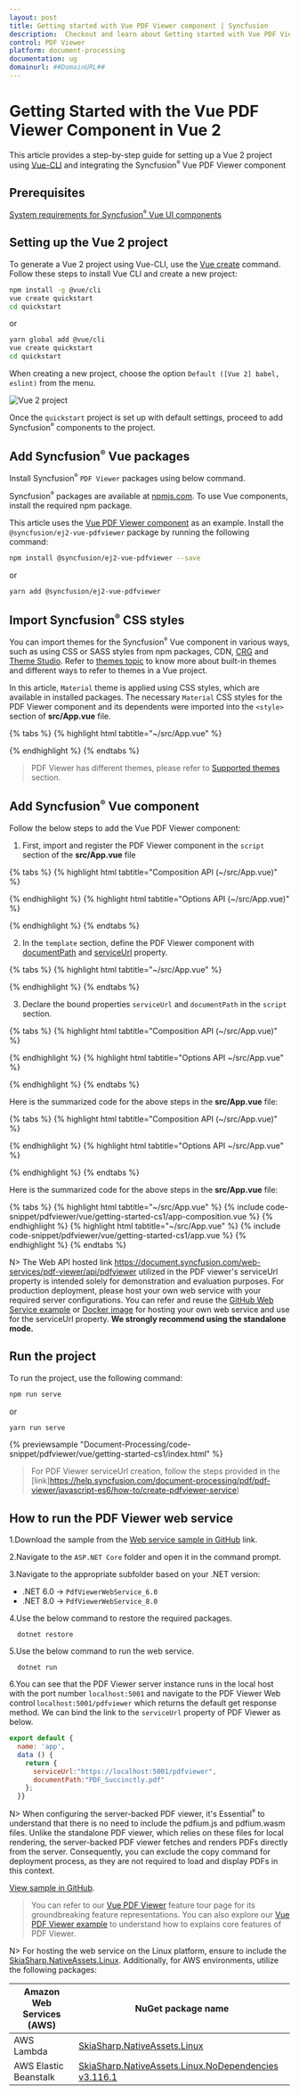 ```yaml
---
layout: post
title: Getting started with Vue PDF Viewer component | Syncfusion
description:  Checkout and learn about Getting started with Vue PDF Viewer component of Syncfusion Essential JS 2 and more details.
control: PDF Viewer
platform: document-processing
documentation: ug
domainurl: ##DomainURL##
---
```


# Getting Started with the Vue PDF Viewer Component in Vue 2

This article provides a step-by-step guide for setting up a Vue 2 project using [Vue-CLI](https://cli.vuejs.org/) and integrating the Syncfusion<sup style="font-size:70%">&reg;</sup> Vue PDF Viewer component

## Prerequisites

[System requirements for Syncfusion<sup style="font-size:70%">&reg;</sup> Vue UI components](https://ej2.syncfusion.com/vue/documentation/system-requirements)

## Setting up the Vue 2 project

To generate a Vue 2 project using Vue-CLI, use the [Vue create](https://cli.vuejs.org/#getting-started) command. Follow these steps to install Vue CLI and create a new project:

```bash
npm install -g @vue/cli
vue create quickstart
cd quickstart
```

or

```bash
yarn global add @vue/cli
vue create quickstart
cd quickstart
```

When creating a new project, choose the option `Default ([Vue 2] babel, eslint)` from the menu.

![Vue 2 project](./images/vue2-terminal.png)

Once the `quickstart` project is set up with default settings, proceed to add Syncfusion<sup style="font-size:70%">&reg;</sup> components to the project.

## Add Syncfusion<sup style="font-size:70%">&reg;</sup> Vue packages

Install Syncfusion<sup style="font-size:70%">&reg;</sup> `PDF Viewer` packages using below command.

Syncfusion<sup style="font-size:70%">&reg;</sup> packages are available at [npmjs.com](https://www.npmjs.com/search?q=ej2-vue). To use Vue components, install the required npm package.

This article uses the [Vue PDF Viewer component](https://www.syncfusion.com/pdf-viewer-sdk) as an example. Install the `@syncfusion/ej2-vue-pdfviewer` package by running the following command:

```bash
npm install @syncfusion/ej2-vue-pdfviewer --save
```
or

```bash
yarn add @syncfusion/ej2-vue-pdfviewer
```

## Import Syncfusion<sup style="font-size:70%">&reg;</sup> CSS styles

You can import themes for the Syncfusion<sup style="font-size:70%">&reg;</sup> Vue component in various ways, such as using CSS or SASS styles from npm packages, CDN, [CRG](https://ej2.syncfusion.com/javascript/documentation/common/custom-resource-generator) and [Theme Studio](https://ej2.syncfusion.com/vue/documentation/appearance/theme-studio). Refer to [themes topic](https://ej2.syncfusion.com/vue/documentation/appearance/theme) to know more about built-in themes and different ways to refer to themes in a Vue project.

In this article, `Material` theme is applied using CSS styles, which are available in installed packages. The necessary `Material` CSS styles for the PDF Viewer component and its dependents were imported into the `<style>` section of **src/App.vue** file.

{% tabs %}
{% highlight html tabtitle="~/src/App.vue" %}

<style>
  @import '../node_modules/@syncfusion/ej2-base/styles/material.css';
  @import '../node_modules/@syncfusion/ej2-buttons/styles/material.css';
  @import '../node_modules/@syncfusion/ej2-dropdowns/styles/material.css';
  @import '../node_modules/@syncfusion/ej2-inputs/styles/material.css';
  @import '../node_modules/@syncfusion/ej2-navigations/styles/material.css';
  @import '../node_modules/@syncfusion/ej2-popups/styles/material.css';
  @import '../node_modules/@syncfusion/ej2-splitbuttons/styles/material.css';
  @import '../node_modules/@syncfusion/ej2-lists/styles/material.css';
  @import '../node_modules/@syncfusion/ej2-pdfviewer/styles/material.css';
</style>

{% endhighlight %}
{% endtabs %}


> PDF Viewer has different themes, please refer to [Supported themes](../appearance/theme) section.

## Add Syncfusion<sup style="font-size:70%">&reg;</sup> Vue component

Follow the below steps to add the Vue PDF Viewer component:

1. First, import and register the PDF Viewer component in the `script` section of the **src/App.vue** file

{% tabs %}
{% highlight html tabtitle="Composition API (~/src/App.vue)" %}

<script setup>
import { PdfViewerComponent as EjsPdfviewer, Toolbar, Magnification, Navigation, LinkAnnotation,
         BookmarkView,ThumbnailView, Print,TextSelection, TextSearch,
         Annotation, FormDesigner, FormFields, PageOrganizer} from '@syncfusion/ej2-vue-pdfviewer';

</script>

{% endhighlight %}
{% highlight html tabtitle="Options API (~/src/App.vue)" %}

<script>
import { PdfViewerComponent, Toolbar, Magnification, Navigation, LinkAnnotation,
         BookmarkView,ThumbnailView, Print,TextSelection, TextSearch,
         Annotation, FormDesigner, FormFields, PageOrganizer} from '@syncfusion/ej2-vue-pdfviewer';

</script>

{% endhighlight %}
{% endtabs %}

2. In the `template` section, define the PDF Viewer component with [documentPath](https://ej2.syncfusion.com/vue/documentation/api/pdfviewer/#documentpath) and [serviceUrl](https://ej2.syncfusion.com/vue/documentation/api/pdfviewer/#serviceurl) property.

{% tabs %}
{% highlight html tabtitle="~/src/App.vue" %}

<template>
  <div id="app">
    <ejs-pdfviewer
      id="pdfViewer"
      :serviceUrl="serviceUrl"
      :documentPath="documentPath">
    </ejs-pdfviewer>
  </div>
</template>

{% endhighlight %}
{% endtabs %}

3. Declare the bound properties `serviceUrl` and `documentPath` in the `script` section.

{% tabs %}
{% highlight html tabtitle="Composition API (~/src/App.vue)" %}

<script setup>
import { provide } from "vue";

import {
  PdfViewerComponent as EjsPdfviewer, Toolbar, Magnification, Navigation, LinkAnnotation,
  BookmarkView, ThumbnailView, Print, TextSelection, TextSearch,
  Annotation, FormDesigner, FormFields, PageOrganizer
} from '@syncfusion/ej2-vue-pdfviewer';

const serviceUrl = "https://document.syncfusion.com/web-services/pdf-viewer/api/pdfviewer";
const documentPath = "https://cdn.syncfusion.com/content/pdf/pdf-succinctly.pdf";

provide('PdfViewer', [Toolbar, Magnification, Navigation, LinkAnnotation, BookmarkView, ThumbnailView,
  Print, TextSelection, TextSearch, Annotation, FormDesigner, FormFields, PageOrganizer]);

</script>

{% endhighlight %}
{% highlight html tabtitle="Options API ~/src/App.vue" %}
<script>
import {
  PdfViewerComponent, Toolbar, Magnification, Navigation, LinkAnnotation,
  BookmarkView, ThumbnailView, Print, TextSelection, TextSearch,
  Annotation, FormDesigner, FormFields, PageOrganizer
} from '@syncfusion/ej2-vue-pdfviewer';

export default {
  name: 'App',
  components: {
    "ejs-pdfviewer": PdfViewerComponent
  },
  data() {
    return {
      serviceUrl: "https://document.syncfusion.com/web-services/pdf-viewer/api/pdfviewer",
      documentPath: "https://cdn.syncfusion.com/content/pdf/pdf-succinctly.pdf"
    };
  },
  provide: {
    PdfViewer: [Toolbar, Magnification, Navigation, LinkAnnotation, BookmarkView, ThumbnailView,
      Print, TextSelection, TextSearch, Annotation, FormDesigner, FormFields, PageOrganizer]
  }
}

</script>

{% endhighlight %}
{% endtabs %}

Here is the summarized code for the above steps in the **src/App.vue** file:

{% tabs %}
{% highlight html tabtitle="Composition API (~/src/App.vue)" %}

<template>
  <ejs-pdfviewer id="pdfViewer" :serviceUrl="serviceUrl" :documentPath="documentPath">
  </ejs-pdfviewer>
</template>

<script setup>
import { provide } from "vue";
import {
  PdfViewerComponent, Toolbar, Magnification, Navigation, LinkAnnotation, BookmarkView,
  ThumbnailView, Print, TextSelection, TextSearch, Annotation, FormDesigner, FormFields, PageOrganizer
} from '@syncfusion/ej2-vue-pdfviewer';

const serviceUrl = "https://document.syncfusion.com/web-services/pdf-viewer/api/pdfviewer";
const documentPath = "https://cdn.syncfusion.com/content/pdf/pdf-succinctly.pdf";

provide('PdfViewer', [Toolbar, Magnification, Navigation, LinkAnnotation, BookmarkView, ThumbnailView,
  Print, TextSelection, TextSearch, Annotation, FormDesigner, FormFields, PageOrganizer]);

</script>

<style>
@import '../node_modules/@syncfusion/ej2-base/styles/material.css';
@import '../node_modules/@syncfusion/ej2-buttons/styles/material.css';
@import '../node_modules/@syncfusion/ej2-dropdowns/styles/material.css';
@import '../node_modules/@syncfusion/ej2-inputs/styles/material.css';
@import '../node_modules/@syncfusion/ej2-navigations/styles/material.css';
@import '../node_modules/@syncfusion/ej2-popups/styles/material.css';
@import '../node_modules/@syncfusion/ej2-splitbuttons/styles/material.css';
@import '../node_modules/@syncfusion/ej2-lists/styles/material.css';
@import '../node_modules/@syncfusion/ej2-pdfviewer/styles/material.css';
</style>

{% endhighlight %}
{% highlight html tabtitle="Options API ~/src/App.vue" %}

<template>
  <ejs-pdfviewer id="pdfViewer" :serviceUrl="serviceUrl" :documentPath="documentPath">
  </ejs-pdfviewer>
</template>

<script>
import {
  PdfViewerComponent, Toolbar, Magnification, Navigation, LinkAnnotation, BookmarkView,
  ThumbnailView, Print, TextSelection, TextSearch, Annotation, FormDesigner, FormFields, PageOrganizer
} from '@syncfusion/ej2-vue-pdfviewer';

export default {
  name: "App",
  components: {
    "ejs-pdfviewer": PdfViewerComponent
  },
  data() {
    return {
      serviceUrl: "https://document.syncfusion.com/web-services/pdf-viewer/api/pdfviewer",
      documentPath: "https://cdn.syncfusion.com/content/pdf/pdf-succinctly.pdf"
    };
  },
  provide: {
    PdfViewer: [Toolbar, Magnification, Navigation, LinkAnnotation, BookmarkView, ThumbnailView,
      Print, TextSelection, TextSearch, Annotation, FormDesigner, FormFields, PageOrganizer]
  }
}
</script>

<style>
@import '../node_modules/@syncfusion/ej2-base/styles/material.css';
@import '../node_modules/@syncfusion/ej2-buttons/styles/material.css';
@import '../node_modules/@syncfusion/ej2-dropdowns/styles/material.css';
@import '../node_modules/@syncfusion/ej2-inputs/styles/material.css';
@import '../node_modules/@syncfusion/ej2-navigations/styles/material.css';
@import '../node_modules/@syncfusion/ej2-popups/styles/material.css';
@import '../node_modules/@syncfusion/ej2-splitbuttons/styles/material.css';
@import '../node_modules/@syncfusion/ej2-lists/styles/material.css';
@import '../node_modules/@syncfusion/ej2-pdfviewer/styles/material.css';
</style>

{% endhighlight %}
{% endtabs %}

Here is the summarized code for the above steps in the **src/App.vue** file:

{% tabs %}
{% highlight html tabtitle="~/src/App.vue" %}
{% include code-snippet/pdfviewer/vue/getting-started-cs1/app-composition.vue %}
{% endhighlight %}
{% highlight html tabtitle="~/src/App.vue" %}
{% include code-snippet/pdfviewer/vue/getting-started-cs1/app.vue %}
{% endhighlight %}
{% endtabs %}

N> The Web API hosted link https://document.syncfusion.com/web-services/pdf-viewer/api/pdfviewer utilized in the PDF viewer's serviceUrl property is intended solely for demonstration and evaluation purposes. For production deployment, please host your own web service with your required server configurations. You can refer and reuse the [GitHub Web Service example](https://github.com/SyncfusionExamples/EJ2-PDFViewer-WebServices) or [Docker image](https://hub.docker.com/r/syncfusion/pdfviewer-server) for hosting your own web service and use for the serviceUrl property. **We strongly recommend using the standalone mode.**

## Run the project

To run the project, use the following command:

```bash
npm run serve
```

or

```bash
yarn run serve
```

{% previewsample "Document-Processing/code-snippet/pdfviewer/vue/getting-started-cs1/index.html" %}

> For PDF Viewer serviceUrl creation, follow the steps provided in the [link]https://help.syncfusion.com/document-processing/pdf/pdf-viewer/javascript-es6/how-to/create-pdfviewer-service)

## How to run the PDF Viewer web service

1.Download the sample from the [Web service sample in GitHub](https://github.com/SyncfusionExamples/EJ2-PDFViewer-WebServices) link.

2.Navigate to the `ASP.NET Core` folder and open it in the command prompt.

3.Navigate to the appropriate subfolder based on your .NET version:

   - .NET 6.0 → `PdfViewerWebService_6.0`
   - .NET 8.0 → `PdfViewerWebService_8.0`

4.Use the below command to restore the required packages.

```
  dotnet restore
```

5.Use the below command to run the web service.

```
  dotnet run
```

6.You can see that the PDF Viewer server instance runs in the local host with the port number `localhost:5001` and navigate to the PDF Viewer Web control `localhost:5001/pdfviewer` which returns the default get response method. We can bind the link to the `serviceUrl` property of PDF Viewer as below.

  ```js
  export default {
    name: 'app',
    data () {
      return {
        serviceUrl:"https://localhost:5001/pdfviewer",
        documentPath:"PDF_Succinctly.pdf"
      };
    }}
  ```

N> When configuring the server-backed PDF viewer, it's Essential<sup style="font-size:70%">&reg;</sup> to understand that there is no need to include the pdfium.js and pdfium.wasm files. Unlike the standalone PDF viewer, which relies on these files for local rendering, the server-backed PDF viewer fetches and renders PDFs directly from the server. Consequently, you can exclude the copy command for deployment process, as they are not required to load and display PDFs in this context.

[View sample in GitHub](https://github.com/SyncfusionExamples/vue-pdf-viewer-examples/tree/master/Getting%20Started%20-%20server-back).

> You can refer to our [Vue PDF Viewer](https://www.syncfusion.com/vue-ui-components/vue-pdf-viewer) feature tour page for its groundbreaking feature representations. You can also explore our [Vue PDF Viewer example](https://document.syncfusion.com/demos/pdf-viewer/vue/#/tailwind3/pdfviewer/default.html) to understand how to explains core features of PDF Viewer.

N> For hosting the web service on the Linux platform, ensure to include the [SkiaSharp.NativeAssets.Linux](https://nuget.org/packages/SkiaSharp.NativeAssets.Linux/3.116.1). Additionally, for AWS environments, utilize the following packages:

| **Amazon Web Services (AWS)** |**NuGet package name** |
| --- | --- |
| AWS Lambda|[SkiaSharp.NativeAssets.Linux](https://nuget.org/packages/SkiaSharp.NativeAssets.Linux/3.116.1)|
| AWS Elastic Beanstalk |[SkiaSharp.NativeAssets.Linux.NoDependencies v3.116.1](https://www.nuget.org/packages/SkiaSharp.NativeAssets.Linux.NoDependencies/3.116.1)|
